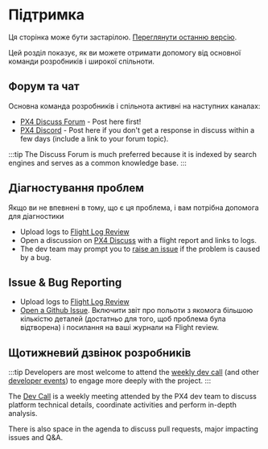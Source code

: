 # Підтримка

<script setup>
import { useData } from 'vitepress'
const { site } = useData();
</script>

<div v-if="site.title !== 'PX4 Guide (main)'">
  <div class="custom-block danger">
    <p class="custom-block-title">Ця сторінка може бути застарілою. <a href="https://docs.px4.io/main/en/contribute/support.html">Переглянути останню версію</a>.</p>
  </div>
</div>

Цей розділ показує, як ви можете отримати допомогу від основної команди розробників і широкої спільноти.

## Форум та чат

Основна команда розробників і спільнота активні на наступних каналах:

- [PX4 Discuss Forum](https://discuss.px4.io/) - Post here first!
- [PX4 Discord](https://discord.gg/dronecode) - Post here if you don't get a response in discuss within a few days (include a link to your forum topic).

:::tip
The Discuss Forum is much preferred because it is indexed by search engines and serves as a common knowledge base.
:::

## Діагностування проблем

Якщо ви не впевнені в тому, що є ця проблема, і вам потрібна допомога для діагностики

- Upload logs to [Flight Log Review](https://logs.px4.io/)
- Open a discussion on [PX4 Discuss](https://discuss.px4.io/c/flight-testing/) with a flight report and links to logs.
- The dev team may prompt you to [raise an issue](#issue-bug-reporting) if the problem is caused by a bug.

## Issue & Bug Reporting

- Upload logs to [Flight Log Review](https://logs.px4.io/)
- [Open a Github Issue](https://github.com/PX4/PX4-Autopilot/issues).
  Включити звіт про польоти з якомога більшою кількістю деталей (достатньо для того, щоб проблема була відтворена) і посилання на ваші журнали на Flight review.

## Щотижневий дзвінок розробників

:::tip
Developers are most welcome to attend the [weekly dev call](../contribute/dev_call.md) (and other [developer events](../index.md#calendar-events)) to engage more deeply with the project.
:::

The [Dev Call](../contribute/dev_call.md) is a weekly meeting attended by the PX4 dev team to discuss platform technical details, coordinate activities and perform in-depth analysis.

There is also space in the agenda to discuss pull requests, major impacting issues and Q&A.
